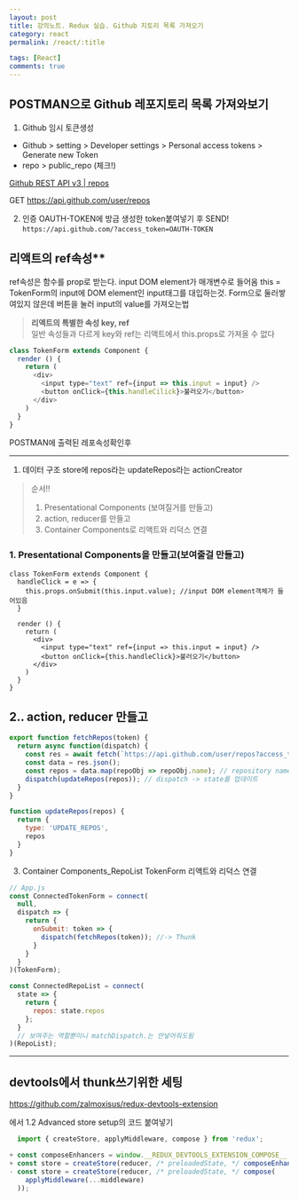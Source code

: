 ```yaml
---
layout: post
title: 강의노트. Redux 실습. Github 지토리 목록 가져오기
category: react
permalink: /react/:title

tags: [React]
comments: true
---
```


## POSTMAN으로 Github 레포지토리 목록 가져와보기
1. Github 임시 토큰생성
  * Github > setting > Developer settings > Personal access tokens > Generate new Token
  * repo >  public_repo (체크!)

[Github REST API v3 | repos](https://developer.github.com/v3/repos/#list-your-repositories)

GET https://api.github.com/user/repos

2. 인증
OAUTH-TOKEN에 방금 생성한 token붙여넣기 후 SEND!
`https://api.github.com/?access_token=OAUTH-TOKEN`


## 리액트의 ref속성**
ref속성은 함수를 prop로 받는다.
input DOM element가 매개변수로 들어옴
this = TokenForm의 input에 DOM element인 input태그를 대입하는것.
Form으로 둘러쌓여있지 않은데 버튼을 눌러 input의 value를 가져오는법

>**리액트의 특별한 속성 key, ref**  
일반 속성들과 다르게 key와 ref는 리액트에서 this.props로 가져올 수 없다

```js
class TokenForm extends Component {
  render () {
    return (
      <div>
        <input type="text" ref={input => this.input = input} />
        <button onClick={this.handleCilick}>불러오기</button>
      </div>
    )
  }
}
```
POSTMAN에 출력된 레포속성확인후

---

1. 데이터 구조
store에 repos라는
updateRepos라는 actionCreator


>순서!!
>1. Presentational Components (보여질거를 만들고)
>2. action, reducer를 만들고
>3. Container Components로 리액트와 리덕스 연결

### 1. Presentational Components을 만들고(보여줄걸 만들고)
```JS
class TokenForm extends Component {
  handleClick = e => {
    this.props.onSubmit(this.input.value); //input DOM element객체가 들어있음
  }

  render () {
    return (
      <div>
        <input type="text" ref={input => this.input = input} />
        <button onClick={this.handleClick}>불러오기</button>
      </div>
    )
  }
}
```

## 2.. action, reducer 만들고
```js
export function fetchRepos(token) {
  return async function(dispatch) {
    const res = await fetch(`https://api.github.com/user/repos?access_token=${token}`);
    const data = res.json();
    const repos = data.map(repoObj => repoObj.name); // repository name이 담겨있는 배열
    dispatch(updateRepos(repos)); // dispatch -> state를 업데이트
  }
}

function updateRepos(repos) {
  return {
    type: 'UPDATE_REPOS',
    repos
  }
}
```
3. Container Components_RepoList TokenForm 리액트와 리덕스 연결

```js
// App.js
const ConnectedTokenForm = connect(
  null,
  dispatch => {
    return {
      onSubmit: token => {
        dispatch(fetchRepos(token)); //-> Thunk
      }
    }
  }
)(TokenForm);

const ConnectedRepoList = connect(
  state => {
    return {
      repos: state.repos
    };
  }
  // 보여주는 역할뿐이니 matchDispatch.는 안넣어줘도됨
)(RepoList);

```

---
## devtools에서 thunk쓰기위한 세팅
https://github.com/zalmoxisus/redux-devtools-extension

에서 1.2 Advanced store setup의 코드 붙여넣기

```js
  import { createStore, applyMiddleware, compose } from 'redux';

+ const composeEnhancers = window.__REDUX_DEVTOOLS_EXTENSION_COMPOSE__ || compose;
+ const store = createStore(reducer, /* preloadedState, */ composeEnhancers(
- const store = createStore(reducer, /* preloadedState, */ compose(
    applyMiddleware(...middleware)
  ));
```